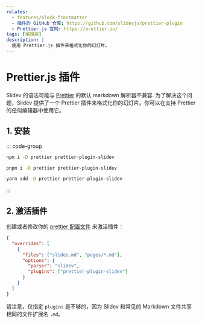 ```yaml
---
relates:
  - features/block-frontmatter
  - 插件的 GitHub 仓库: https://github.com/slidevjs/prettier-plugin
  - Prettier.js 官网: https://prettier.io/
tags: [编辑器]
description: |
  使用 Prettier.js 插件来格式化你的幻灯片。
---
```


# Prettier.js 插件

Slidev 的语法可能与 [Prettier](https://prettier.io/) 的默认 markdown 解析器不兼容. 为了解决这个问题，Slidev 提供了一个 Prettier 插件来格式化你的幻灯片。你可以在支持 Prettier 的任何编辑器中使用它。

## 1. 安装

::: code-group

```bash [npm]
npm i -D prettier prettier-plugin-slidev
```

```bash [pnpm]
pnpm i -D prettier prettier-plugin-slidev
```

```bash [yarn]
yarn add -D prettier prettier-plugin-slidev
```

:::

## 2. 激活插件

创建或者修改你的 [prettier 配置文件](https://prettier.io/docs/en/configuration) 来激活插件：

```json
{
  "overrides": [
    {
      "files": ["slides.md", "pages/*.md"],
      "options": {
        "parser": "slidev",
        "plugins": ["prettier-plugin-slidev"]
      }
    }
  ]
}
```

请注意，仅指定 `plugins` 是不够的，因为 Slidev 和常见的 Markdown 文件共享相同的文件扩展名 `.md`。
